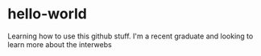 # hello-world
Learning how to use this github stuff.
I'm a recent graduate and looking to learn more about the interwebs
